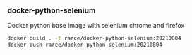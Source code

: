 ### docker-python-selenium

Docker python base image with selenium chrome and firefox

```bash
docker build . -t rarce/docker-python-selenium:20210804
docker push rarce/docker-python-selenium:20210804
```